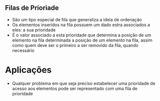 
## Filas de Prioriade
- São um tipo especial de fila que generaliza a ideia de ordenação
- Os elementos inseridos na fila possuem um dado estra associados a eles: a sua prioridade
- É o valor associado a esta prioridade que determina a posição de um elemento na fila determinada a posição de um elemento na fila, assim como quem deve ser o primeiro a ser removido da fila, quando necessário 

# Aplicações  
+ Qualquer problema em que seja preciso estabelecer uma prioridade de acesso aos elementos pode ser representado com uma fila de prioridade

   
 